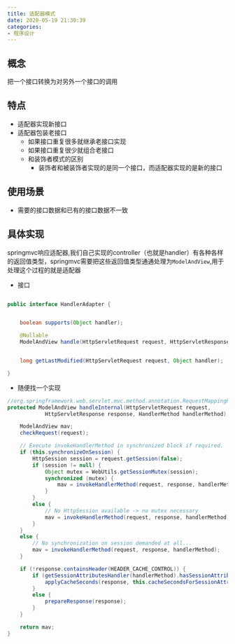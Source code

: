 ```yaml
---
title: 适配器模式
date: 2020-05-19 21:30:39
categories:
- 程序设计
---
```


## 概念
把一个接口转换为对另外一个接口的调用

## 特点
- 适配器实现新接口
- 适配器包装老接口
    - 如果接口重复很多就继承老接口实现
    - 如果接口重复很少就组合老接口
    - 和装饰者模式的区别
        - 装饰者和被装饰者实现的是同一个接口，而适配器实现的是新的接口

## 使用场景
- 需要的接口数据和已有的接口数据不一致

## 具体实现
springmvc响应适配器,我们自己实现的controller（也就是handler）有各种各样的返回值类型，springmvc需要把这些返回值类型通通处理为`ModelAndView`,用于处理这个过程的就是适配器
- 接口
```java

public interface HandlerAdapter {


	boolean supports(Object handler);

	@Nullable
	ModelAndView handle(HttpServletRequest request, HttpServletResponse response, Object handler) throws Exception;


	long getLastModified(HttpServletRequest request, Object handler);

}
```

- 随便找一个实现
```java
//org.springframework.web.servlet.mvc.method.annotation.RequestMappingHandlerAdapter#handleInternal
protected ModelAndView handleInternal(HttpServletRequest request,
			HttpServletResponse response, HandlerMethod handlerMethod) throws Exception {

    ModelAndView mav;
    checkRequest(request);

    // Execute invokeHandlerMethod in synchronized block if required.
    if (this.synchronizeOnSession) {
        HttpSession session = request.getSession(false);
        if (session != null) {
            Object mutex = WebUtils.getSessionMutex(session);
            synchronized (mutex) {
                mav = invokeHandlerMethod(request, response, handlerMethod);
            }
        }
        else {
            // No HttpSession available -> no mutex necessary
            mav = invokeHandlerMethod(request, response, handlerMethod);
        }
    }
    else {
        // No synchronization on session demanded at all...
        mav = invokeHandlerMethod(request, response, handlerMethod);
    }

    if (!response.containsHeader(HEADER_CACHE_CONTROL)) {
        if (getSessionAttributesHandler(handlerMethod).hasSessionAttributes()) {
            applyCacheSeconds(response, this.cacheSecondsForSessionAttributeHandlers);
        }
        else {
            prepareResponse(response);
        }
    }

    return mav;
}
```